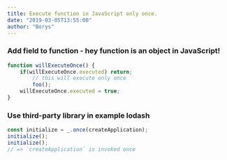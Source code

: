 ```yaml
---
title: Execute function in JavaScript only once.
date: "2019-03-05T13:55:00"
author: "Borys"
---
```


### Add field to function - hey function is an object in JavaScript!

```JavaScript
function willExecuteOnce() {
    if(willExecuteOnce.executed) return;
        // this will execute only once
        foo();
    willExecuteOnce.executed = true;
}
```


### Use third-party library in example lodash
```JavaScript
const initialize = _.once(createApplication);
initialize();
initialize();
// => `createApplication` is invoked once
```